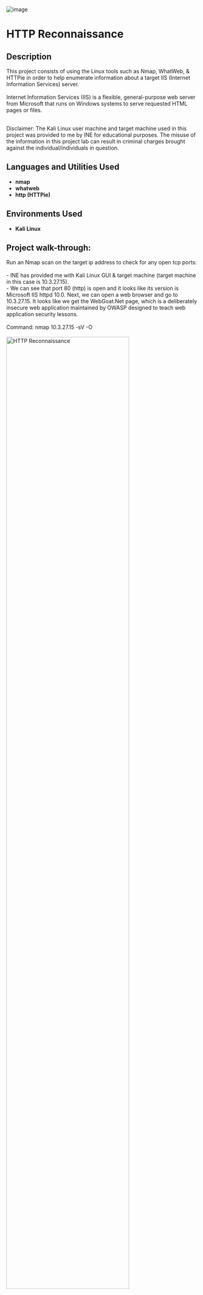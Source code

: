 ![image](https://github.com/SaulMurillo1/HTTP-ReconnaissanceLab/assets/149205773/dc2094dd-793e-4d04-b1a2-010ed49c0445)<h1>HTTP Reconnaissance</h1>


<h2>Description</h2>
This project consists of using the Linux tools such as Nmap, WhatWeb, & HTTPie in order to help enumerate information about a target IIS (Internet Information Services) server.
<br />
<br />
Internet Information Services (IIS) is a flexible, general-purpose web server from Microsoft that runs on Windows systems to serve requested HTML pages or files.
<br />
<br />

Disclaimer: The Kali Linux user machine and target machine used in this project was provided to me by INE for educational purposes. The misuse of the information in this project lab can result in criminal charges brought against the individual/individuals in question.
<br />


<h2>Languages and Utilities Used</h2>

- <b>nmap</b>
- <b>whatweb</b>
- <b>http (HTTPie)</b>


<h2>Environments Used </h2>

- <b>Kali Linux</b>

<h2>Project walk-through:</h2>

<p align="left">
Run an Nmap scan on the target ip address to check for any open tcp ports: <br/>
<br/>
- INE has provided me with Kali Linux GUI & target machine (target machine in this case is 10.3.27.15).
<br/>
- We can see that port 80 (http) is open and it looks like its version is Microsoft IIS httpd 10.0.  Next, we can open a web browser and go to 10.3.27.15.  It looks like we get the WebGoat.Net page, which is a deliberately insecure web application maintained by OWASP designed to teach web application security lessons. 
<br/>
<br/>
Command: nmap 10.3.27.15 -sV -O
<br/>
<br/>
<img src="https://i.imgur.com/X9cKbxm.png" height="80%" width="80%" alt="HTTP Reconnaissance" class="center"/>
<br />
<img src="https://i.imgur.com/fiWRAOt.png" height="80%" width="80%" alt="HTTP Reconnaissance" class="center"/>
<br />
<br />
<br />
<br />
<br />
<br />
<br />
Use the WhatWeb tool to enumerate possible valuable information about the target IP: <br/>
<br/>
- We can see that the whatweb tool is able to enumerate a lot of information about the target machine.
<br/>
- For example, it looks like the we can verify that the IIS Server vesion is 10.0, the ASP.NET version is 4.0.30319, the XXS Protection is set to 0 which means it does not have cross site scripting protection, and the default page of the target is /Default.aspx
<br/>
<br/>
Command: whatweb 10.3.27.15
<br/>
<br/>
<img src="https://i.imgur.com/AqC1yvr.png" height="80%" width="80%" alt="HTTP Reconnaissance" class="center"/>
<br />
<br />
<br />
<br />
<br />
<br />
<br />
Another tool we can use to enumerate valuable information about the target IP is HTTPie: <br/>
<br/>
- HTTPie is designed for testing, debugging, and generally interacting with APIs & HTTP servers. The http & https commands allow for creating and sending arbitrary HTTP requests. They use simple and natural syntax and provide formatted and colorized output.
<br/>
- We can see that we are able to enumerate some of the same information as the WhatWeb tool.
<br/>
<br/>
Command: http 10.3.27.15
<br/>
<br/>
<img src="https://i.imgur.com/opaXDRV.png" height="80%" width="80%" alt="HTTP Reconnaissance" class="center"/>
<br />
<br />
<br />
<br />
<br />
<br />
<br />
Use the Dirb tool to help find other directories on the target machine site: <br/>
<br/>
- Dirb is a command line tool you can use to fuzz web sites or web apps. Dirb finds files and directories on your target site that are not directly linked from a publicly accessible page on the site or from the Internet. This means Dirb can map out your target beyond what you may find by just browsing the site yourself.
<br/>
- We can see that we are able to enumerate some other directories associated with http://10.3.27.15.
<br/>
<br/>
Command: dirb http://10.3.27.15
<br/>
<br/>
<img src="https://i.imgur.com/adXEKn3.png" height="80%" width="80%" alt="HTTP Reconnaissance" class="center"/>
<br />
<img src="https://i.imgur.com/oVJywax.png" height="80%" width="80%" alt="HTTP Reconnaissance" class="center"/>
<br />
<img src="https://i.imgur.com/s9lZagz.png" height="80%" width="80%" alt="HTTP Reconnaissance" class="center"/>
<br />
<br />
<br />
<br />
<br />
<br />
<br />
Use Nmap scripts to enumerate information about the http server: <br/>
<br/>
- As seen down below, we can also use Nmap scripts to enumerate information about the http server. 
<br/>
- Note: I am using a different target IP as before in this example below. 
<br/>
<br/>
Command: nmap 10.3.17.11 -sv
<br/>
nmap 10.3.17.11 -p 80 -sV --script http-headers
<br/>
<br/>
<img src="https://i.imgur.com/3fCgcB2.png" height="80%" width="80%" alt="HTTP Reconnaissance" class="center"/>
<br />
<img src="https://i.imgur.com/n0gmU7L.png" height="80%" width="80%" alt="HTTP Reconnaissance" class="center"/>
<br />
<br />
<br />
<br />
<br />
<br />
<br />



</p>
